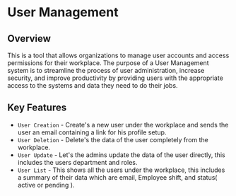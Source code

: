 # User Management

## Overview

This is a tool that allows organizations to manage user accounts and access permissions for their workplace. The purpose of a User Management system is to streamline the process of user administration, increase security, and improve productivity by providing users with the appropriate access to the systems and data they need to do their jobs.

## Key Features

* `User Creation` - Create's a new user under the workplace and sends the user an email containing a link for his profile setup.
* `User Deletion` - Delete's the data of the user completely from the workplace.
* `User Update` - Let's the admins update the data of the user directly, this includes the users department and roles.
* `User List` - This shows all the users under the workplace, this includes a summary of their data which are email, Employee shift, and status( active or pending ).